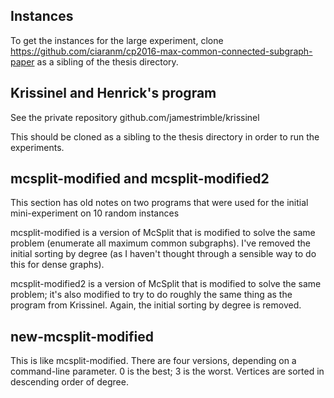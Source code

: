 ## Instances

To get the instances for the large experiment, clone https://github.com/ciaranm/cp2016-max-common-connected-subgraph-paper
as a sibling of the thesis directory.

## Krissinel and Henrick's program

See the private repository github.com/jamestrimble/krissinel

This should be cloned as a sibling to the thesis directory in order to run the experiments.

## mcsplit-modified and mcsplit-modified2

This section has old notes on two programs that were used for the initial mini-experiment on 10 random instances

mcsplit-modified is a version of McSplit that is modified to solve the same problem (enumerate all maximum common subgraphs).  I've removed the initial sorting by degree (as I haven't thought through a sensible way to do this for dense graphs).

mcsplit-modified2 is a version of McSplit that is modified to solve the same problem; it's also modified to try to do roughly the same thing as the program from Krissinel.  Again, the initial sorting by degree is removed.

## new-mcsplit-modified

This is like mcsplit-modified.  There are four versions, depending on a command-line parameter.
0 is the best; 3 is the worst.
Vertices are sorted in descending order of degree.
